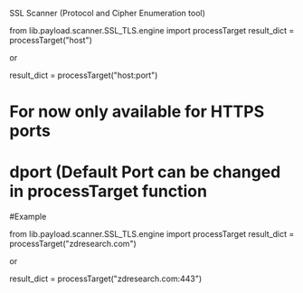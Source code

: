 SSL Scanner (Protocol and Cipher Enumeration tool)

from lib.payload.scanner.SSL_TLS.engine import processTarget
result_dict = processTarget("host")

or

result_dict = processTarget("host:port")

# For now only available for HTTPS ports
# dport (Default Port can be changed in processTarget function

#Example

from lib.payload.scanner.SSL_TLS.engine import processTarget
result_dict = processTarget("zdresearch.com")

or

result_dict = processTarget("zdresearch.com:443")

